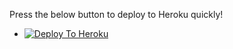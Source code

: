 Press the below button to deploy to Heroku quickly!

- [![Deploy To Heroku](https://www.herokucdn.com/deploy/button.svg)](https://heroku.com/deploy?template=https%3A%2F%2Fgithub.com%2Flanowde%2Fbypass-deployer)
